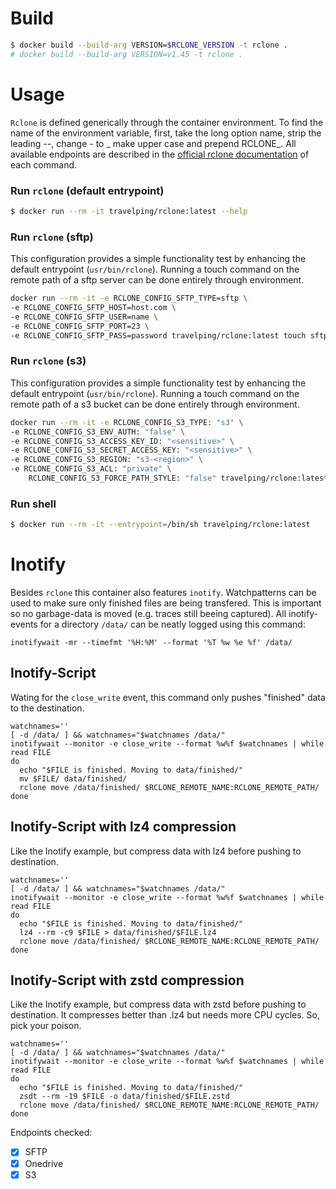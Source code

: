 # Build
```bash
$ docker build --build-arg VERSION=$RCLONE_VERSION -t rclone .
# docker build --build-arg VERSION=v1.45 -t rclone .
```

# Usage
`Rclone` is defined generically through the container environment.
To find the name of the environment variable, first, take the long option name,
strip the leading --, change - to _ make upper case and prepend RCLONE_.
All available endpoints are described in the [official rclone documentation](https://rclone.org/commands/rclone_move/)
of each command.

### Run `rclone` (default entrypoint)
```bash
$ docker run --rm -it travelping/rclone:latest --help
```

### Run `rclone` (sftp)
This configuration provides a simple functionality test by enhancing the default entrypoint (`usr/bin/rclone`).
Running a touch command on the remote path of a sftp server can be done entirely through environment.
```bash
docker run --rm -it -e RCLONE_CONFIG_SFTP_TYPE=sftp \
-e RCLONE_CONFIG_SFTP_HOST=host.com \
-e RCLONE_CONFIG_SFTP_USER=name \
-e RCLONE_CONFIG_SFTP_PORT=23 \
-e RCLONE_CONFIG_SFTP_PASS=password travelping/rclone:latest touch sftp:path
```

### Run `rclone` (s3)
This configuration provides a simple functionality test by enhancing the default entrypoint (`usr/bin/rclone`).
Running a touch command on the remote path of a s3 bucket can be done entirely through environment.

```bash
docker run --rm -it -e RCLONE_CONFIG_S3_TYPE: "s3" \
-e RCLONE_CONFIG_S3_ENV_AUTH: "false" \
-e RCLONE_CONFIG_S3_ACCESS_KEY_ID: "<sensitive>" \
-e RCLONE_CONFIG_S3_SECRET_ACCESS_KEY: "<sensitive>" \
-e RCLONE_CONFIG_S3_REGION: "s3-<region>" \
-e RCLONE_CONFIG_S3_ACL: "private" \
    RCLONE_CONFIG_S3_FORCE_PATH_STYLE: "false" travelping/rclone:latest touch sftp:path
```

### Run shell
```bash
$ docker run --rm -it --entrypoint=/bin/sh travelping/rclone:latest
```

# Inotify
Besides `rclone` this container also features `inotify`. Watchpatterns can be used to make sure only finished files
are being transfered. This is important so no garbage-data is moved (e.g. traces still beeing captured).
All inotify-events for a directory `/data/` can be neatly logged using this command:
```
inotifywait -mr --timefmt '%H:%M' --format '%T %w %e %f' /data/
```

## Inotify-Script
Wating for the `close_write` event, this command only pushes "finished" data to the destination.
```
watchnames=''
[ -d /data/ ] && watchnames="$watchnames /data/"
inotifywait --monitor -e close_write --format %w%f $watchnames | while read FILE
do
  echo "$FILE is finished. Moving to data/finished/"
  mv $FILE/ data/finished/
  rclone move /data/finished/ $RCLONE_REMOTE_NAME:RCLONE_REMOTE_PATH/
done
```

## Inotify-Script with lz4 compression
Like the Inotify example, but compress data with lz4 before pushing to destination.
```
watchnames=''
[ -d /data/ ] && watchnames="$watchnames /data/"
inotifywait --monitor -e close_write --format %w%f $watchnames | while read FILE
do
  echo "$FILE is finished. Moving to data/finished/"
  lz4 --rm -c9 $FILE > data/finished/$FILE.lz4
  rclone move /data/finished/ $RCLONE_REMOTE_NAME:RCLONE_REMOTE_PATH/
done
```

## Inotify-Script with zstd compression

Like the Inotify example, but compress data with zstd before pushing to
destination.  It compresses better than .lz4 but needs more CPU cycles. So,
pick your poison.

```
watchnames=''
[ -d /data/ ] && watchnames="$watchnames /data/"
inotifywait --monitor -e close_write --format %w%f $watchnames | while read FILE
do
  echo "$FILE is finished. Moving to data/finished/"
  zsdt --rm -19 $FILE -o data/finished/$FILE.zstd
  rclone move /data/finished/ $RCLONE_REMOTE_NAME:RCLONE_REMOTE_PATH/
done
```



Endpoints checked:
- [x] SFTP
- [X] Onedrive
- [X] S3
